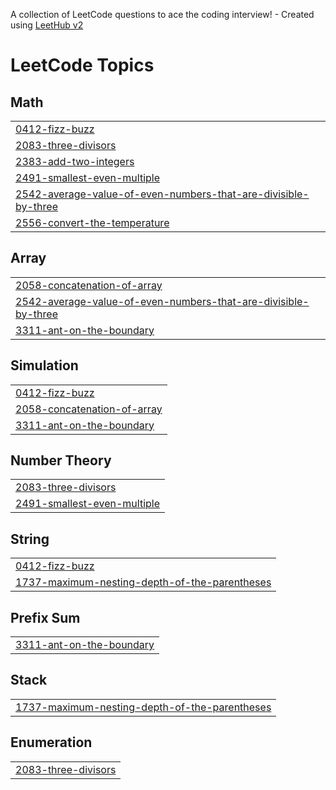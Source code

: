 A collection of LeetCode questions to ace the coding interview! - Created using [LeetHub v2](https://github.com/arunbhardwaj/LeetHub-2.0)
<!---LeetCode Topics Start-->
# LeetCode Topics
## Math
|  |
| ------- |
| [0412-fizz-buzz](https://github.com/nihalthengil/LeetCode-solutions/tree/master/0412-fizz-buzz) |
| [2083-three-divisors](https://github.com/nihalthengil/LeetCode-solutions/tree/master/2083-three-divisors) |
| [2383-add-two-integers](https://github.com/nihalthengil/LeetCode-solutions/tree/master/2383-add-two-integers) |
| [2491-smallest-even-multiple](https://github.com/nihalthengil/LeetCode-solutions/tree/master/2491-smallest-even-multiple) |
| [2542-average-value-of-even-numbers-that-are-divisible-by-three](https://github.com/nihalthengil/LeetCode-solutions/tree/master/2542-average-value-of-even-numbers-that-are-divisible-by-three) |
| [2556-convert-the-temperature](https://github.com/nihalthengil/LeetCode-solutions/tree/master/2556-convert-the-temperature) |
## Array
|  |
| ------- |
| [2058-concatenation-of-array](https://github.com/nihalthengil/LeetCode-solutions/tree/master/2058-concatenation-of-array) |
| [2542-average-value-of-even-numbers-that-are-divisible-by-three](https://github.com/nihalthengil/LeetCode-solutions/tree/master/2542-average-value-of-even-numbers-that-are-divisible-by-three) |
| [3311-ant-on-the-boundary](https://github.com/nihalthengil/LeetCode-solutions/tree/master/3311-ant-on-the-boundary) |
## Simulation
|  |
| ------- |
| [0412-fizz-buzz](https://github.com/nihalthengil/LeetCode-solutions/tree/master/0412-fizz-buzz) |
| [2058-concatenation-of-array](https://github.com/nihalthengil/LeetCode-solutions/tree/master/2058-concatenation-of-array) |
| [3311-ant-on-the-boundary](https://github.com/nihalthengil/LeetCode-solutions/tree/master/3311-ant-on-the-boundary) |
## Number Theory
|  |
| ------- |
| [2083-three-divisors](https://github.com/nihalthengil/LeetCode-solutions/tree/master/2083-three-divisors) |
| [2491-smallest-even-multiple](https://github.com/nihalthengil/LeetCode-solutions/tree/master/2491-smallest-even-multiple) |
## String
|  |
| ------- |
| [0412-fizz-buzz](https://github.com/nihalthengil/LeetCode-solutions/tree/master/0412-fizz-buzz) |
| [1737-maximum-nesting-depth-of-the-parentheses](https://github.com/nihalthengil/LeetCode-solutions/tree/master/1737-maximum-nesting-depth-of-the-parentheses) |
## Prefix Sum
|  |
| ------- |
| [3311-ant-on-the-boundary](https://github.com/nihalthengil/LeetCode-solutions/tree/master/3311-ant-on-the-boundary) |
## Stack
|  |
| ------- |
| [1737-maximum-nesting-depth-of-the-parentheses](https://github.com/nihalthengil/LeetCode-solutions/tree/master/1737-maximum-nesting-depth-of-the-parentheses) |
## Enumeration
|  |
| ------- |
| [2083-three-divisors](https://github.com/nihalthengil/LeetCode-solutions/tree/master/2083-three-divisors) |
<!---LeetCode Topics End-->
